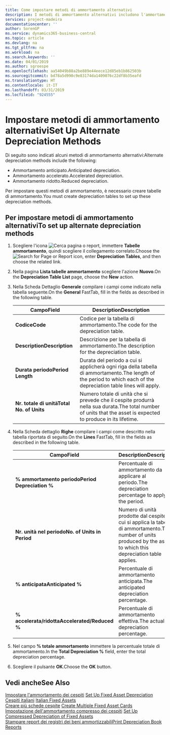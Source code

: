 ```yaml
---
title: Come impostare metodi di ammortamento alternativi
description: I metodi di ammortamento alternativi includono l'ammortamento anticipato, accelerato e ridotto.
services: project-madeira
documentationcenter: ''
author: SorenGP
ms.service: dynamics365-business-central
ms.topic: article
ms.devlang: na
ms.tgt_pltfrm: na
ms.workload: na
ms.search.keywords: ''
ms.date: 04/01/2019
ms.author: sgroespe
ms.openlocfilehash: aa54049b88a2be889e44eece12d85eb1b862503b
ms.sourcegitcommit: bd78a5d990c9e83174da1409076c22df8b35eafd
ms.translationtype: HT
ms.contentlocale: it-IT
ms.lasthandoff: 03/31/2019
ms.locfileid: "924555"
---
```

# <a name="set-up-alternate-depreciation-methods"></a><span data-ttu-id="3c7b6-103">Impostare metodi di ammortamento alternativi</span><span class="sxs-lookup"><span data-stu-id="3c7b6-103">Set Up Alternate Depreciation Methods</span></span>
<span data-ttu-id="3c7b6-104">Di seguito sono indicati alcuni metodi di ammortamento alternativi:</span><span class="sxs-lookup"><span data-stu-id="3c7b6-104">Alternate depreciation methods include the following:</span></span>  

- <span data-ttu-id="3c7b6-105">Ammortamento anticipato.</span><span class="sxs-lookup"><span data-stu-id="3c7b6-105">Anticipated depreciation.</span></span>  
- <span data-ttu-id="3c7b6-106">Ammortamento accelerato.</span><span class="sxs-lookup"><span data-stu-id="3c7b6-106">Accelerated depreciation.</span></span>  
- <span data-ttu-id="3c7b6-107">Ammortamento ridotto.</span><span class="sxs-lookup"><span data-stu-id="3c7b6-107">Reduced depreciation.</span></span>  

<span data-ttu-id="3c7b6-108">Per impostare questi metodi di ammortamento, è necessario creare tabelle di ammortamento.</span><span class="sxs-lookup"><span data-stu-id="3c7b6-108">You must create depreciation tables to set up these depreciation methods.</span></span>  

## <a name="to-set-up-alternate-depreciation-methods"></a><span data-ttu-id="3c7b6-109">Per impostare metodi di ammortamento alternativi</span><span class="sxs-lookup"><span data-stu-id="3c7b6-109">To set up alternate depreciation methods</span></span>  

1.  <span data-ttu-id="3c7b6-110">Scegliere l'icona ![Cerca pagina o report](../../media/ui-search/search_small.png "icona Cerca pagina o report"), immettere **Tabelle ammortamento**, quindi scegliere il collegamento correlato.</span><span class="sxs-lookup"><span data-stu-id="3c7b6-110">Choose the ![Search for Page or Report](../../media/ui-search/search_small.png "Search for Page or Report icon") icon, enter **Depreciation Tables**, and then choose the related link.</span></span>  
2.  <span data-ttu-id="3c7b6-111">Nella pagina **Lista tabelle ammortamento** scegliere l'azione **Nuovo**.</span><span class="sxs-lookup"><span data-stu-id="3c7b6-111">On the **Depreciation Table List** page, choose the **New** action.</span></span>  
3.  <span data-ttu-id="3c7b6-112">Nella Scheda Dettaglio **Generale** compilare i campi come indicato nella tabella seguente.</span><span class="sxs-lookup"><span data-stu-id="3c7b6-112">On the **General** FastTab, fill in the fields as described in the following table.</span></span>  

    |<span data-ttu-id="3c7b6-113">Campo</span><span class="sxs-lookup"><span data-stu-id="3c7b6-113">Field</span></span>|<span data-ttu-id="3c7b6-114">Description</span><span class="sxs-lookup"><span data-stu-id="3c7b6-114">Description</span></span>|  
    |---------------------------------|---------------------------------------|  
    |<span data-ttu-id="3c7b6-115">**Codice**</span><span class="sxs-lookup"><span data-stu-id="3c7b6-115">**Code**</span></span>|<span data-ttu-id="3c7b6-116">Codice per la tabella di ammortamento.</span><span class="sxs-lookup"><span data-stu-id="3c7b6-116">The code for the depreciation table.</span></span>|  
    |<span data-ttu-id="3c7b6-117">**Description**</span><span class="sxs-lookup"><span data-stu-id="3c7b6-117">**Description**</span></span>|<span data-ttu-id="3c7b6-118">Descrizione per la tabella di ammortamento.</span><span class="sxs-lookup"><span data-stu-id="3c7b6-118">The description for the depreciation table.</span></span>|  
    |<span data-ttu-id="3c7b6-119">**Durata periodo**</span><span class="sxs-lookup"><span data-stu-id="3c7b6-119">**Period Length**</span></span>|<span data-ttu-id="3c7b6-120">Durata del periodo a cui si applicherà ogni riga della tabella di ammortamento.</span><span class="sxs-lookup"><span data-stu-id="3c7b6-120">The length of the period to which each of the depreciation table lines will apply.</span></span>|  
    |<span data-ttu-id="3c7b6-121">**Nr. totale di unità**</span><span class="sxs-lookup"><span data-stu-id="3c7b6-121">**Total No. of Units**</span></span>|<span data-ttu-id="3c7b6-122">Numero totale di unità che si prevede che il cespite produrrà nella sua durata.</span><span class="sxs-lookup"><span data-stu-id="3c7b6-122">The total number of units that the asset is expected to produce in its lifetime.</span></span>|  

4.  <span data-ttu-id="3c7b6-123">Nella Scheda dettaglio **Righe** compilare i campi come descritto nella tabella riportata di seguito.</span><span class="sxs-lookup"><span data-stu-id="3c7b6-123">On the **Lines** FastTab, fill in the fields as described in the following table.</span></span>  

    |<span data-ttu-id="3c7b6-124">Campo</span><span class="sxs-lookup"><span data-stu-id="3c7b6-124">Field</span></span>|<span data-ttu-id="3c7b6-125">Description</span><span class="sxs-lookup"><span data-stu-id="3c7b6-125">Description</span></span>|  
    |---------------------------------|---------------------------------------|  
    |<span data-ttu-id="3c7b6-126">**% ammortamento periodo**</span><span class="sxs-lookup"><span data-stu-id="3c7b6-126">**Period Depreciation %**</span></span>|<span data-ttu-id="3c7b6-127">Percentuale di ammortamento da applicare al periodo.</span><span class="sxs-lookup"><span data-stu-id="3c7b6-127">The depreciation percentage to apply to the period.</span></span>|  
    |<span data-ttu-id="3c7b6-128">**Nr. unità nel periodo**</span><span class="sxs-lookup"><span data-stu-id="3c7b6-128">**No. of Units in Period**</span></span>|<span data-ttu-id="3c7b6-129">Numero di unità prodotte dal cespite a cui si applica la tabella di ammortamento.</span><span class="sxs-lookup"><span data-stu-id="3c7b6-129">The number of units produced by the asset to which this depreciation table applies.</span></span>|  
    |<span data-ttu-id="3c7b6-130">**% anticipata**</span><span class="sxs-lookup"><span data-stu-id="3c7b6-130">**Anticipated %**</span></span>|<span data-ttu-id="3c7b6-131">Percentuale di ammortamento anticipata.</span><span class="sxs-lookup"><span data-stu-id="3c7b6-131">The anticipated depreciation percentage.</span></span>|  
    |<span data-ttu-id="3c7b6-132">**% accelerata/ridotta**</span><span class="sxs-lookup"><span data-stu-id="3c7b6-132">**Accelerated/Reduced %**</span></span>|<span data-ttu-id="3c7b6-133">Percentuale di ammortamento effettiva.</span><span class="sxs-lookup"><span data-stu-id="3c7b6-133">The actual depreciation percentage.</span></span>|  

5.  <span data-ttu-id="3c7b6-134">Nel campo **% totale ammortamento** immettere la percentuale totale di ammortamento.</span><span class="sxs-lookup"><span data-stu-id="3c7b6-134">In the **Total Depreciation %** field, enter the total depreciation percentage.</span></span>  
6.  <span data-ttu-id="3c7b6-135">Scegliere il pulsante **OK**.</span><span class="sxs-lookup"><span data-stu-id="3c7b6-135">Choose the **OK** button.</span></span>  

## <a name="see-also"></a><span data-ttu-id="3c7b6-136">Vedi anche</span><span class="sxs-lookup"><span data-stu-id="3c7b6-136">See Also</span></span>  
 <span data-ttu-id="3c7b6-137">[Impostare l'ammortamento dei cespiti](../../fa-how-setup-depreciation.md) </span><span class="sxs-lookup"><span data-stu-id="3c7b6-137">[Set Up Fixed Asset Depreciation](../../fa-how-setup-depreciation.md) </span></span>  
 <span data-ttu-id="3c7b6-138">[Cespiti italiani](italian-fixed-assets.md) </span><span class="sxs-lookup"><span data-stu-id="3c7b6-138">[Italian Fixed Assets](italian-fixed-assets.md) </span></span>  
 <span data-ttu-id="3c7b6-139">[Creare più schede cespite](how-to-create-multiple-fixed-asset-cards.md) </span><span class="sxs-lookup"><span data-stu-id="3c7b6-139">[Create Multiple Fixed Asset Cards](how-to-create-multiple-fixed-asset-cards.md) </span></span>  
 <span data-ttu-id="3c7b6-140">[Impostazione dell'ammortamento compresso dei cespiti](how-to-set-up-compressed-depreciation-of-fixed-assets.md) </span><span class="sxs-lookup"><span data-stu-id="3c7b6-140">[Set Up Compressed Depreciation of Fixed Assets](how-to-set-up-compressed-depreciation-of-fixed-assets.md) </span></span>  
 [<span data-ttu-id="3c7b6-141">Stampare report dei registri dei beni ammortizzabili</span><span class="sxs-lookup"><span data-stu-id="3c7b6-141">Print Depreciation Book Reports</span></span>](how-to-print-depreciation-book-reports.md)
